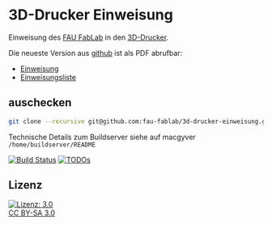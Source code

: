 3D-Drucker Einweisung
=====================

Einweisung des [FAU FabLab](https://fablab.fau.de) in den [3D-Drucker](https://fablab.fau.de/tool/3d-drucker-ultimaker).

Die neueste Version aus [github](https://github.com/fau-fablab/3d-drucker-einweisung) ist als PDF abrufbar:

- [Einweisung](https://user.fablab.fau.de/~buildserver/3d-drucker-einweisung/Einweisung_3D-Drucker.pdf)
- [Einweisungsliste](https://user.fablab.fau.de/~buildserver/3d-drucker-einweisung/Einweisungsliste_3D-Drucker.pdf)

auschecken
----------

```bash
git clone --recursive git@github.com:fau-fablab/3d-drucker-einweisung.git
```

Technische Details zum Buildserver siehe auf macgyver `/home/buildserver/README`

[![Build Status](https://user.fablab.fau.de/~buildserver/3d-drucker-einweisung/status.svg)](https://user.fablab.fau.de/~buildserver/3d-drucker-einweisung/)
[![TODOs](https://user.fablab.fau.de/~buildserver/3d-drucker-einweisung/status-todos.svg)](https://user.fablab.fau.de/~buildserver/3d-drucker-einweisung/)

Lizenz
------

[![Lizenz: 3.0](https://licensebuttons.net/l/by-sa/3.0/de/88x31.png)</br>CC BY-SA 3.0](https://creativecommons.org/licenses/by-sa/3.0/)
